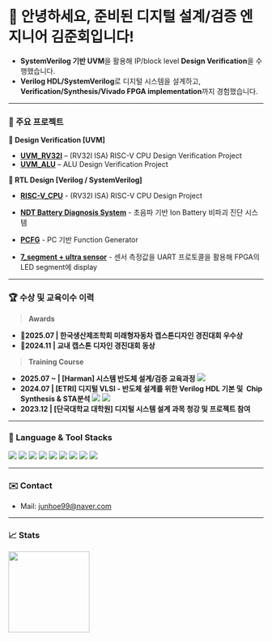 <!-- 배너/소개 -->
<h1 align="left">👋 안녕하세요, 준비된 디지털 설계/검증 엔지니어 김준회입니다!</h1>

- **SystemVerilog 기반 UVM**을 활용해 IP/block level **Design Verification**을 수행했습니다.
- **Verilog HDL/SystemVerilog**로 디지털 시스템을 설계하고, **Verification/Synthesis/Vivado FPGA implementation**까지 경험했습니다.


---
### 📌 주요 프로젝트
**📖 Design Verification [UVM]**  
- **[UVM_RV32I](https://github.com/junhoe99/UVM_RV32I)** – (RV32I ISA) RISC-V CPU Design Verification Project
- **[UVM_ALU](https://github.com/junhoe99/UVM_ALU)** – ALU Design Verification Project


**📖 RTL Design [Verilog / SystemVerilog]**  
- **[RISC-V_CPU](https://github.com/junhoe99/RISC-V_CPU)** - (RV32I ISA) RISC-V CPU Design Project

- **[NDT Battery Diagnosis System](https://github.com/junhoe99/9_dac_adc_triggered_read_JH)** - 초음파 기반 Ion Battery 비파괴 진단 시스템
         
- **[PCFG](https://github.com/junhoe99/project_PCFG)** - PC 기반 Function Generator

- **[7_segment + ultra sensor](https://github.com/junhoe99/7_segment_ultra_sensor)** - 센서 측정값을 UART 프로토콜을 활용해 FPGA의 LED segment에 display 



---

### 🏆 수상 및 교육이수 이력
> **Awards**
- **🏅2025.07 | 한국생산제조학회 미래형자동차 캡스톤디자인 경진대회 우수상**  
- **🏅2024.11  | 교내 캡스톤 디자인 경진대회 동상** 

> **Training Course**
- **2025.07 ~ | [Harman] 시스템 반도체 설계/검증 교육과정**
  <img src="https://img.shields.io/badge/Harman-DV%20Engineer-green" />
- **2024.07   | [ETRI] 디지털 VLSI - 반도체 설계를 위한 Verilog HDL 기본 및  Chip Synthesis & STA분석**
  <img src="https://img.shields.io/badge/Synopsys-DC%20Tool-purple" />  <img src="https://img.shields.io/badge/Cadence-Xcelium%20Tool-purple" />
- **2023.12   | [단국대학교 대학원] 디지털 시스템 설계 과목 청강 및 프로젝트 참여** 

---
### 🧰 Language & Tool Stacks
>
<p>
  <img src="https://img.shields.io/badge/SystemVerilog-8A2BE2" />
  <img src="https://img.shields.io/badge/UVM-8A2BE2" />
  <img src="https://img.shields.io/badge/Verilog-8A2BE2" />
  <img src="https://img.shields.io/badge/Python-3776AB?logo=python&logoColor=white" />
   <img src="https://img.shields.io/badge/C-00599C?logo=c&logoColor=white" /> 
  <img src="https://img.shields.io/badge/Linux-000000?logo=linux&logoColor=white" />
  <img src="https://img.shields.io/badge/Vivado-FFCC00" />
  <img src="https://img.shields.io/badge/Xcelium-FFCC00" />
  <img src="https://img.shields.io/badge/Design Compiler-FFCC00" />
</p>


---

### ✉️ Contact
- Mail: junhoe99@naver.com 
---

### 📈 Stats
<p>
 <img height="160"
     src="https://github-readme-stats.vercel.app/api/top-langs/?username=junhoe99&layout=compact&cache_seconds=86400" />

</p>

